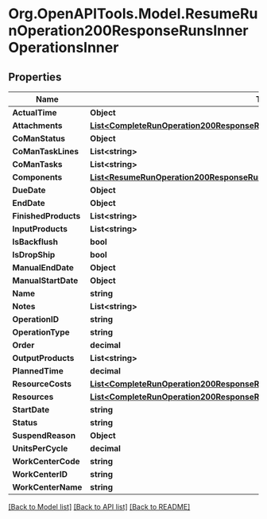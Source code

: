 # Org.OpenAPITools.Model.ResumeRunOperation200ResponseRunsInnerOperationsInner

## Properties

Name | Type | Description | Notes
------------ | ------------- | ------------- | -------------
**ActualTime** | **Object** |  | [optional] 
**Attachments** | [**List&lt;CompleteRunOperation200ResponseRunsInnerOperationsInnerAttachmentsInner&gt;**](CompleteRunOperation200ResponseRunsInnerOperationsInnerAttachmentsInner.md) |  | [optional] 
**CoManStatus** | **Object** |  | [optional] 
**CoManTaskLines** | **List&lt;string&gt;** |  | [optional] 
**CoManTasks** | **List&lt;string&gt;** |  | [optional] 
**Components** | [**List&lt;ResumeRunOperation200ResponseRunsInnerOperationsInnerComponentsInner&gt;**](ResumeRunOperation200ResponseRunsInnerOperationsInnerComponentsInner.md) |  | [optional] 
**DueDate** | **Object** |  | [optional] 
**EndDate** | **Object** |  | [optional] 
**FinishedProducts** | **List&lt;string&gt;** |  | [optional] 
**InputProducts** | **List&lt;string&gt;** |  | [optional] 
**IsBackflush** | **bool** |  | [optional] 
**IsDropShip** | **bool** |  | [optional] 
**ManualEndDate** | **Object** |  | [optional] 
**ManualStartDate** | **Object** |  | [optional] 
**Name** | **string** |  | [optional] 
**Notes** | **List&lt;string&gt;** |  | [optional] 
**OperationID** | **string** |  | [optional] 
**OperationType** | **string** |  | [optional] 
**Order** | **decimal** |  | [optional] 
**OutputProducts** | **List&lt;string&gt;** |  | [optional] 
**PlannedTime** | **decimal** |  | [optional] 
**ResourceCosts** | [**List&lt;CompleteRunOperation200ResponseRunsInnerOperationsInnerResourceCostsInner&gt;**](CompleteRunOperation200ResponseRunsInnerOperationsInnerResourceCostsInner.md) |  | [optional] 
**Resources** | [**List&lt;CompleteRunOperation200ResponseRunsInnerOperationsInnerResourcesInner&gt;**](CompleteRunOperation200ResponseRunsInnerOperationsInnerResourcesInner.md) |  | [optional] 
**StartDate** | **string** |  | [optional] 
**Status** | **string** |  | [optional] 
**SuspendReason** | **Object** |  | [optional] 
**UnitsPerCycle** | **decimal** |  | [optional] 
**WorkCenterCode** | **string** |  | [optional] 
**WorkCenterID** | **string** |  | [optional] 
**WorkCenterName** | **string** |  | [optional] 

[[Back to Model list]](../README.md#documentation-for-models) [[Back to API list]](../README.md#documentation-for-api-endpoints) [[Back to README]](../README.md)

